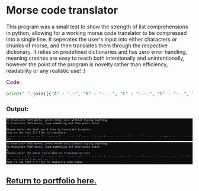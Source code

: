 # Morse code translator
This program was a small test to show the strength of list comprehensions in python, allowing for a working morse code translator to be compressed into a single line. It seperates the user's input into either characters or chunks of morse, and then translates them through the respective dictionary. It relies on predefined dictionaries and has zero error handling, meaning crashes are easy to reach both intentionally and unintentionally, however the point of the program is novelty rather than efficiency, readability or any realistic use! :)

Code: 
```python
print(" ".join([{"A" : ".-", "B" : "-...", "C" : "-.-.", "D" : "-..", "E" : ".", "F" : "..-.", "G" : "--.", "H" : "....", "I" : "..", "J" : ".---", "K" : "-.-", "L" : ".-..", "M" : "--", "N" : "-.", "O" : "---", "P" : ".--.", "Q" : "--.-", "R" : ".-.", "S" : "...", "T" : "-", "U" : "..-", "V" : "...-", "W" : ".--", "X" : "-..-", "Y" : "-.--", "Z" : "--..", "1" : ".----", "2" : "..---", "3" : "...--", "4" : "....-", "5" : ".....", "6" : "-....", "7" : "--...", "8" : "---..", "9" : "----.", "0" : "-----", "," : "--..--", "." : ".-.-.-", "/" : "-..-.", ":" : "---...", "@" : ".--.-.", "\'" : ".----.", "\"" : ".-..-.", "!" : "-.-.--", "?" : "..--..", "&" : ".-...", "(" : "-.--.", ")" : "-.--.-", "-" : "-....-", "+" : ".-.-.", "=" : "-...-", " " : "/"}[char] for char in input("Please enter the text you'd like to translate to morse.\n").upper()])) if input("To translate INTO morse, press enter only without typing anything.\nTo translate FROM morse, type something and then press enter.\n") == "" else print("".join([{'.-': 'A', '-...': 'B', '-.-.': 'C', '-..': 'D', '.': 'E', '..-.': 'F', '--.': 'G', '....': 'H', '..': 'I', '.---': 'J', '-.-': 'K', '.-..': 'L', '--': 'M', '-.': 'N', '---': 'O', '.--.': 'P', '--.-': 'Q', '.-.': 'R', '...': 'S', '-': 'T', '..-': 'U', '...-': 'V', '.--': 'W', '-..-': 'X', '-.--': 'Y', '--..': 'Z', '.----': '1', '..---': '2', '...--': '3', '....-': '4', '.....': '5', '-....': '6', '--...': '7', '---..': '8', '----.': '9', '-----': '0', '--..--': ',', '.-.-.-': '.', '-..-.': '/', '---...': ':', '.--.-.': '@', '.----.': "'", '.-..-.': '"', '-.-.--': '!', '..--..': '?', '.-...': '&', '-.--.': '(', '-.--.-': ')', '-....-': '-', '.-.-.': '+', '-...-': '=', '/': ' '}[char] for char in input("Please enter the morse you'd like to translate to text\n").split(" ")]))
```

### Output:
![An image containing the output of the code when translating into morse code.](bin/morseTranslationTO.png)
![An image containing the output of the code when translating from morse code.](bin/morseTranslationFROM.png)

## [Return to portfolio here.](README.md)
